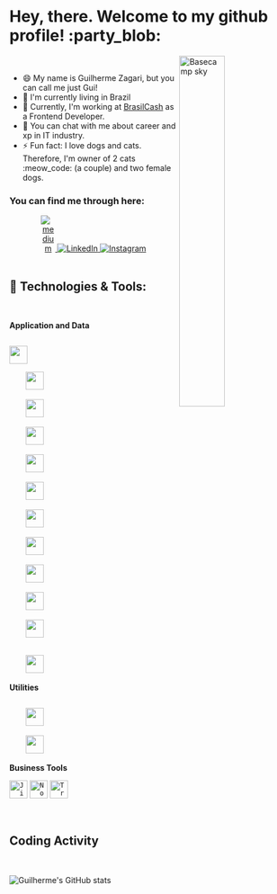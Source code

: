 # Hey, there. Welcome to my github profile! :party_blob:

<img align="right" width="40%" src="https://media.giphy.com/media/YxdQy6Vxbvb44/giphy.gif" alt="Basecamp sky" />

<!-- <img src="https://camo.githubusercontent.com/e8e7b06ecf583bc040eb60e44eb5b8e0ecc5421320a92929ce21522dbc34c891/68747470733a2f2f6d656469612e67697068792e636f6d2f6d656469612f6876524a434c467a6361737252346961377a2f67697068792e676966" width="30px" data-canonical-src="https://media.giphy.com/media/hvRJCLFzcasrR4ia7z/giphy.gif" style="max-width:100%;"> -->
<br/>

- 😄 My name is Guilherme Zagari, but you can call me just Gui!
- 🚩 I'm currently living in Brazil
- 🔭 Currently, I'm working at [BrasilCash](https://www.brasilcash.com.br/) as a Frontend Developer.
- 💬 You can chat with me about career and xp in IT industry.
- ⚡ Fun fact: I love dogs and cats. Therefore, I'm owner of 2 cats :meow_code: (a couple) and two female dogs.

### You can find me through here:

<div align="center">
<a href="https://guizagari.vercel.app/" rel="nofollow">
	<img src="https://user-images.githubusercontent.com/62578862/175121846-d4f25edd-bc47-4bd1-8eb5-ac0e1acf8f7b.svg" alt="medium" data-canonical-src="https://user-images.githubusercontent.com/62578862/175121846-d4f25edd-bc47-4bd1-8eb5-ac0e1acf8f7b.svg" style="max-width:5%;">
</a>
<a href="https://www.linkedin.com/in/guilherme-batalha-2b913448/" rel="nofollow">
	<img src="https://camo.githubusercontent.com/1598532a3542326fff0ea5e0481f39287c1a1a201b07b4fff95c5ecd6a30553e/68747470733a2f2f696d672e736869656c64732e696f2f62616467652f4c696e6b6564496e2d2532333030373742352e7376673f267374796c653d666c61742d737175617265266c6f676f3d6c696e6b6564696e266c6f676f436f6c6f723d7768697465" alt="LinkedIn" data-canonical-src="https://img.shields.io/badge/LinkedIn-%230077B5.svg?&amp;style=flat-square&amp;logo=linkedin&amp;logoColor=white" style="max-width:100%;">
</a>
<a href="https://www.instagram.com/gui_zagari/" rel="nofollow">
	<img src="https://camo.githubusercontent.com/b091cb88e26295fdc73b1f1f91d812216757930cb4d60f7951a07deff2a53fd5/68747470733a2f2f696d672e736869656c64732e696f2f62616467652f496e7374616772616d2d2532334534343035462e7376673f267374796c653d666c61742d737175617265266c6f676f3d696e7374616772616d266c6f676f436f6c6f723d7768697465" alt="Instagram" data-canonical-src="https://img.shields.io/badge/Instagram-%23E4405F.svg?&amp;style=flat-square&amp;logo=instagram&amp;logoColor=white" style="max-width:100%;">
</a>
</div>

<br/>

## :rocket: Technologies & Tools:

<br/>

**Application and Data**

<code>
<img src="https://cdn.jsdelivr.net/gh/devicons/devicon/icons/git/git-original.svg" width="32" height="32"/>
</code>
<code>
	<img src="https://cdn.jsdelivr.net/gh/devicons/devicon/icons/react/react-original.svg" width="32" height="32"/>
</code>
<code>
	<img src="https://cdn.jsdelivr.net/gh/devicons/devicon/icons/jest/jest-plain.svg" width="32" height="32"/>
</code>
<code>
	<img src="https://cdn.jsdelivr.net/gh/devicons/devicon/icons/javascript/javascript-original.svg" width="32" height="32"/>
</code>
<code>
	<img src="https://cdn.jsdelivr.net/gh/devicons/devicon/icons/typescript/typescript-original.svg" width="32" height="32"/>    
</code>
<code>
	<img src="https://cdn.jsdelivr.net/gh/devicons/devicon/icons/nodejs/nodejs-original.svg" width="32" height="32"/>
</code>
<code>
	<img src="https://cdn.jsdelivr.net/gh/devicons/devicon/icons/html5/html5-original.svg" width="32" height="32"/>
</code>
<code>
	<img src="https://cdn.jsdelivr.net/gh/devicons/devicon/icons/typescript/typescript-original.svg" width="32" height="32"/>    
</code>
<code>
	<img src="https://cdn.jsdelivr.net/gh/devicons/devicon/icons/css3/css3-original.svg" width="32" height="32"/>
</code>
<code>
	<img src="https://cdn.jsdelivr.net/gh/devicons/devicon/icons/mysql/mysql-original.svg" width="32" height="32"/>
</code>
<code>
	<img src="https://cdn.jsdelivr.net/gh/devicons/devicon/icons/bootstrap/bootstrap-plain.svg" width="32" height="32"/>
	
</code>
<code>
	<img src="https://cdn.jsdelivr.net/gh/devicons/devicon/icons/mongodb/mongodb-original.svg" width="32" height="32"/>
</code>

**Utilities**

<code>
	<img src="https://cdn.jsdelivr.net/gh/devicons/devicon/icons/vscode/vscode-original.svg" width="32" height="32"/>
</code>
<code>
	<img src="https://cdn.jsdelivr.net/gh/devicons/devicon/icons/npm/npm-original-wordmark.svg" width="32" height="32"/>
</code>

**Business Tools**

<code><img height="32" src="https://cdn.worldvectorlogo.com/logos/jira-1.svg" alt="Jira"/></code>
<code><img height="32" src="https://cdn.iconscout.com/icon/free/png-512/notion-1693557-1442598.png" alt="Notion"/></code>
<code><img height="32" src="https://cdn.iconscout.com/icon/free/png-512/trello-6-569395.png" alt="Trello"/></code>

<br/>

## Coding Activity

<br/>

![Guilherme's GitHub stats](https://github-readme-stats.vercel.app/api?username=Gui-Devz&show_icons=true&theme=dark&hide_border=true&cache_seconds=2000&include_all_commits=true&count_private=true)

<!--
**EvyOliveira/EvyOliveira** is a ✨ _special_ ✨ repository because its `README.md` (this file) appears on your GitHub profile.

Here are some ideas to get you started:

- 🔭 I’m currently working on ...
- 🌱 I’m currently learning ...
- 👯 I’m looking to collaborate on ...
- 🤔 I’m looking for help with ...
- 💬 Ask me about ...
- 📫 How to reach me: ...
- 😄 Pronouns: ...
- ⚡ Fun fact: ...
-->
